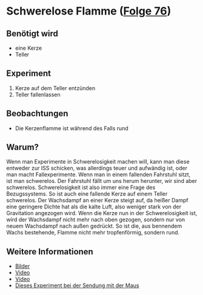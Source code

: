 # Schwerelose Flamme ([Folge 76](http://minkorrekt.de/minkorrekt-folge-76-stichwort-chemieeinsatz/))

## Benötigt wird
- eine Kerze
- Teller

## Experiment
1. Kerze auf dem Teller entzünden
2. Teller fallenlassen

## Beobachtungen
- Die Kerzenflamme ist während des Falls rund

## Warum?
Wenn man Experimente in Schwerelosigkeit machen will, kann man diese entweder zur ISS schicken, was allerdings teuer und aufwändig ist, oder man macht Fallexperimente. Wenn man in einem fallenden Fahrstuhl sitzt, ist man schwerelos. Der Fahrstuhl fällt um uns herum herunter, wir sind aber schwerelos. Schwerelosigkeit ist also immer eine Frage des Bezugssystems. So ist auch eine fallende Kerze auf einem Teller schwerelos. Der Wachsdampf an einer Kerze steigt auf, da heißer Dampf eine geringere Dichte hat als die kalte Luft, also weniger stark von der Gravitation angezogen wird. Wenn die Kerze nun in der Schwerelosigkeit ist, wird der Wachsdampf nicht mehr nach oben gezogen, sondern nur von neuem Wachsdampf nach außen gedrückt. So ist die, aus bennendem Wachs bestehende, Flamme nicht mehr tropfenförmig, sondern rund.

## Weitere Informationen
- [Bilder](https://goo.gl/photos/ccXMyYPcDnfjsH339)
- [Video](https://youtu.be/OqVB-9fEhlI)
- [Video](https://youtu.be/pY-8AHcXCNQ)
- [Dieses Experiment bei der Sendung mit der Maus](http://www.wdrmaus.de/sachgeschichten/sachgeschichten/schwerelosigkeit.php5)
